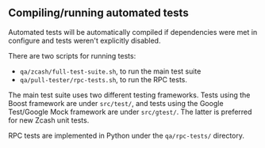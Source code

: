 Compiling/running automated tests
---------------------------------

Automated tests will be automatically compiled if dependencies were met in configure
and tests weren't explicitly disabled.

There are two scripts for running tests:

* ``qa/zcash/full-test-suite.sh``, to run the main test suite
* ``qa/pull-tester/rpc-tests.sh``, to run the RPC tests.

The main test suite uses two different testing frameworks. Tests using the Boost
framework are under ``src/test/``, and tests using the Google Test/Google Mock
framework are under ``src/gtest/``. The latter is preferred for new Zcash unit tests.

RPC tests are implemented in Python under the ``qa/rpc-tests/`` directory.
